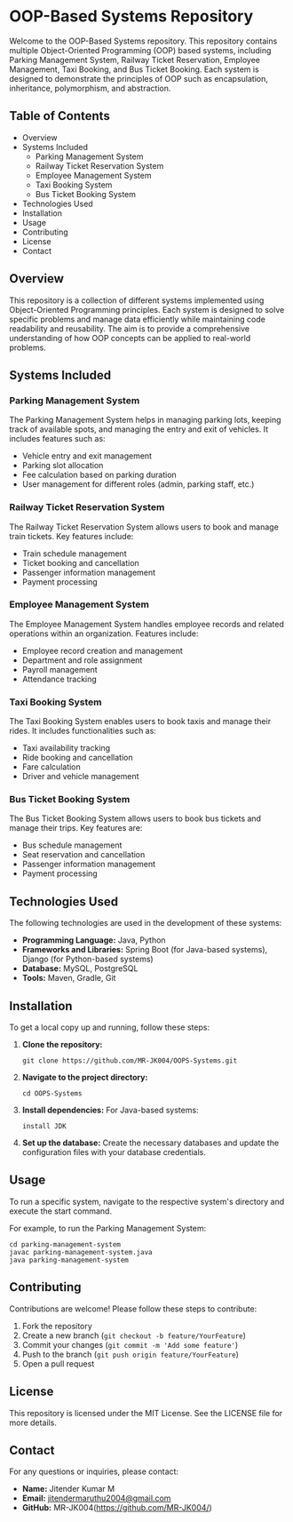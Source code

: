 # OOP-Based Systems Repository

Welcome to the OOP-Based Systems repository. This repository contains multiple Object-Oriented Programming (OOP) based systems, including Parking Management System, Railway Ticket Reservation, Employee Management, Taxi Booking, and Bus Ticket Booking. Each system is designed to demonstrate the principles of OOP such as encapsulation, inheritance, polymorphism, and abstraction.

## Table of Contents

- Overview
- Systems Included
  - Parking Management System
  - Railway Ticket Reservation System
  - Employee Management System
  - Taxi Booking System
  - Bus Ticket Booking System
- Technologies Used
- Installation
- Usage
- Contributing
- License
- Contact

## Overview

This repository is a collection of different systems implemented using Object-Oriented Programming principles. Each system is designed to solve specific problems and manage data efficiently while maintaining code readability and reusability. The aim is to provide a comprehensive understanding of how OOP concepts can be applied to real-world problems.

## Systems Included

### Parking Management System

The Parking Management System helps in managing parking lots, keeping track of available spots, and managing the entry and exit of vehicles. It includes features such as:
- Vehicle entry and exit management
- Parking slot allocation
- Fee calculation based on parking duration
- User management for different roles (admin, parking staff, etc.)

### Railway Ticket Reservation System

The Railway Ticket Reservation System allows users to book and manage train tickets. Key features include:
- Train schedule management
- Ticket booking and cancellation
- Passenger information management
- Payment processing

### Employee Management System

The Employee Management System handles employee records and related operations within an organization. Features include:
- Employee record creation and management
- Department and role assignment
- Payroll management
- Attendance tracking

### Taxi Booking System

The Taxi Booking System enables users to book taxis and manage their rides. It includes functionalities such as:
- Taxi availability tracking
- Ride booking and cancellation
- Fare calculation
- Driver and vehicle management

### Bus Ticket Booking System

The Bus Ticket Booking System allows users to book bus tickets and manage their trips. Key features are:
- Bus schedule management
- Seat reservation and cancellation
- Passenger information management
- Payment processing

## Technologies Used

The following technologies are used in the development of these systems:
- **Programming Language:** Java, Python
- **Frameworks and Libraries:** Spring Boot (for Java-based systems), Django (for Python-based systems)
- **Database:** MySQL, PostgreSQL
- **Tools:** Maven, Gradle, Git

## Installation

To get a local copy up and running, follow these steps:

1. **Clone the repository:**
   ```
   git clone https://github.com/MR-JK004/OOPS-Systems.git
   ```

2. **Navigate to the project directory:**
   ```
   cd OOPS-Systems
   ```

3. **Install dependencies:**
   For Java-based systems:
   ```
   install JDK
   ```

4. **Set up the database:**
   Create the necessary databases and update the configuration files with your database credentials.

## Usage

To run a specific system, navigate to the respective system's directory and execute the start command.

For example, to run the Parking Management System:
```
cd parking-management-system
javac parking-management-system.java
java parking-management-system
```

## Contributing

Contributions are welcome! Please follow these steps to contribute:

1. Fork the repository
2. Create a new branch (`git checkout -b feature/YourFeature`)
3. Commit your changes (`git commit -m 'Add some feature'`)
4. Push to the branch (`git push origin feature/YourFeature`)
5. Open a pull request

## License

This repository is licensed under the MIT License. See the LICENSE file for more details.

## Contact

For any questions or inquiries, please contact:

- **Name:** Jitender Kumar M
- **Email:** jitendermaruthu2004@gmail.com
- **GitHub:** MR-JK004(https://github.com/MR-JK004/)
